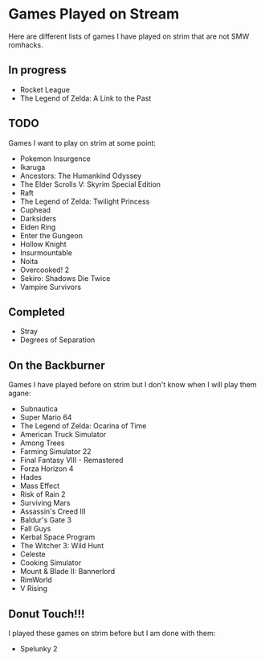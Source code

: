 # Games Played on Stream

Here are different lists of games I have played on strim that are not SMW romhacks.

## In progress

- Rocket League
- The Legend of Zelda: A Link to the Past

## TODO

Games I want to play on strim at some point:

- Pokemon Insurgence
- Ikaruga
- Ancestors: The Humankind Odyssey
- The Elder Scrolls V: Skyrim Special Edition
- Raft
- The Legend of Zelda: Twilight Princess
- Cuphead
- Darksiders
- Elden Ring
- Enter the Gungeon
- Hollow Knight
- Insurmountable
- Noita
- Overcooked! 2
- Sekiro: Shadows Die Twice
- Vampire Survivors

## Completed

- Stray
- Degrees of Separation

## On the Backburner

Games I have played before on strim but I don't know when I will play them agane:

- Subnautica
- Super Mario 64
- The Legend of Zelda: Ocarina of Time
- American Truck Simulator
- Among Trees
- Farming Simulator 22
- Final Fantasy VIII - Remastered
- Forza Horizon 4
- Hades
- Mass Effect
- Risk of Rain 2
- Surviving Mars
- Assassin's Creed III
- Baldur's Gate 3
- Fall Guys
- Kerbal Space Program
- The Witcher 3: Wild Hunt
- Celeste
- Cooking Simulator
- Mount & Blade II: Bannerlord
- RimWorld
- V Rising

## Donut Touch!!!

I played these games on strim before but I am done with them:

- Spelunky 2